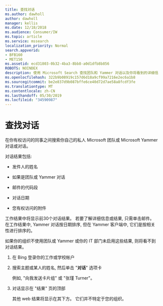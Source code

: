 ```yaml
---
title: 查找对话
ms.author: dawholl
author: dawholl
manager: kellis
ms.date: 12/18/2018
ms.audience: Consumer/IW
ms.topic: article
ms.service: mssearch
localization_priority: Normal
search.appverid:
- BFB160
- MET150
ms.assetid: ecd31803-0b32-4ba3-8bb8-a0d1dfb8b856
ROBOTS: NOINDEX
description: 使用 Microsoft Search 查找团队和 Yammer 对话以及你将看到的详细信息
ms.openlocfilehash: 322b9b08919c157d6d18a9cf99a7216e2ec6a1b8
ms.sourcegitcommit: be2e837d9b087bffe6ce40d72d7ae58a8fcdf3fe
ms.translationtype: MT
ms.contentlocale: zh-CN
ms.lasthandoff: 05/30/2019
ms.locfileid: "34590987"
---
```

# <a name="find-conversations"></a>查找对话

在你有权访问的同事之间搜索你自己的私人 Microsoft 团队或 Microsoft Yammer 对话或对话。
  
对话结果包括:
  
- 发件人的姓名
    
- 如果是团队或 Yammer 对话
    
- 邮件的代码段
    
- 对话日期
    
- 您有权访问的附件
    
工作结果中将显示前30个对话结果。 若要了解详细信息或结果, 只需单击邮件。 在工作结果中, Yammer 对话按日期排序, 但在 Yammer 客户端中, 它们是按相关性进行排序的。
  
如果你的组织不使用团队或 Yammer 或你的 IT 部门未启用这些结果, 则将看不到对话结果。
  
1. 在 Bing 登录你的工作或学校帐户
    
2. 搜索主题或某人的姓名, 然后单击 "**对话**" 选项卡 
    
    例如, "向我发送卡片组" 或 "张瑾 Turner"。
    
3. 对话显示在 "结果" 页的顶部
    
    其他 web 结果将显示在其下方。 它们并不特定于您的组织。
    


